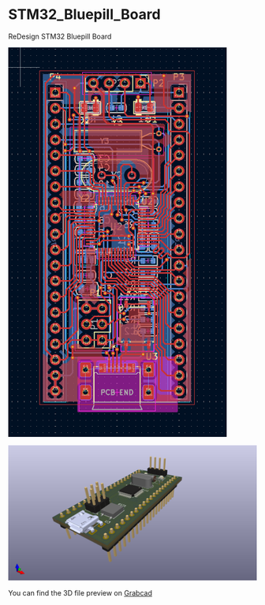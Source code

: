# STM32_Bluepill_Board
ReDesign STM32 Bluepill Board

![PCB_preview](STM32_Bluepill_Kicad/board_layer_all.png)

![Board](STM32_Bluepill_Kicad/SMT32_Bluepill_IsometricView.png)

You can find the 3D file preview on [Grabcad](https://grabcad.com/library/stm32_bluepill-1)
